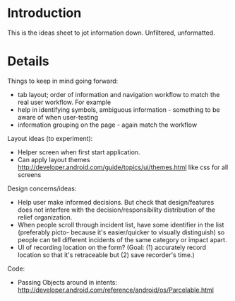 # Introduction #

This is the ideas sheet to jot information down. Unfiltered, unformatted.


# Details #

Things to keep in mind going forward:
  * tab layout; order of information and navigation workflow to match the real user workflow. For example
  * help in identifying symbols, ambiguous information - something to be aware of when user-testing
  * information grouping on the page - again match the workflow


Layout ideas (to experiment):
  * Helper screen when first start application.
  * Can apply layout themes http://developer.android.com/guide/topics/ui/themes.html like css for all screens

Design concerns/ideas:
  * Help user make informed decisions.  But check that design/features does not interfere with the decision/responsibility distribution of the relief organization.
  * When people scroll through incident list, have some identifier in the list (preferably picto- because it's easier/quicker to visually distinguish) so people can tell different incidents of the same category or impact apart.
  * UI of recording location on the form?  (Goal: (1) accurately record location so that it's retraceable but (2) save recorder's time.)

Code:
  * Passing Objects around in intents: http://developer.android.com/reference/android/os/Parcelable.html